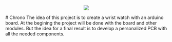 <p align="center"><img src="https://https://github.com/UnaiFernandez/Chrono/blob/master/media/chrono_logo.png"></p>
# Chrono
The idea of this project is to create a wrist watch with an arduino board. At the begining the project will be done with the board and other modules. But the idea for a final result is to develop a personalized PCB with all the needed components.

